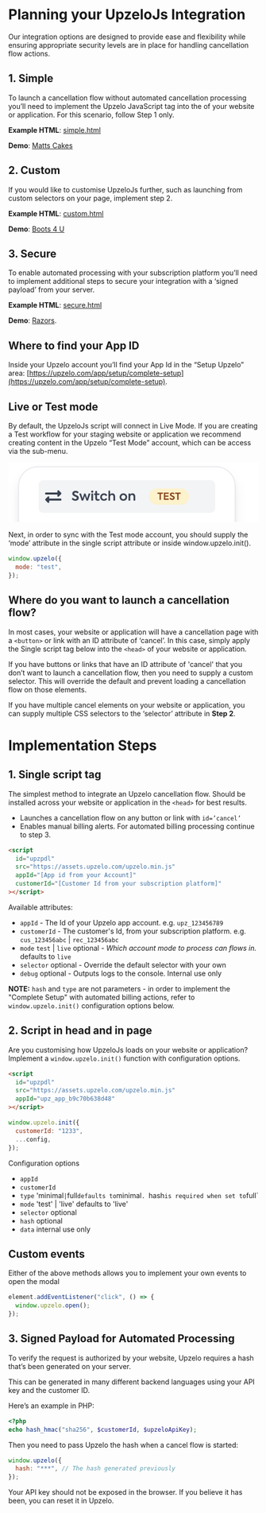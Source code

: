 # Planning your UpzeloJs Integration

Our integration options are designed to provide ease and flexibility while ensuring appropriate security levels are in place for handling cancellation flow actions.

## 1. Simple

To launch a cancellation flow without automated cancellation processing you’ll need to implement the Upzelo JavaScript tag into the <head> of your website or application. For this scenario, follow Step 1 only.

**Example HTML**: [simple.html](examples/simple.html)

**Demo**: [Matts Cakes](https://exit-popup-84fb14.netlify.app/examples/cakes.html)

## 2. Custom

If you would like to customise UpzeloJs further, such as launching from custom selectors on your page, implement step 2.

**Example HTML**: [custom.html](examples/custom.html)

**Demo**: [Boots 4 U](https://exit-popup-84fb14.netlify.app/examples/boots.html)

## 3. Secure

To enable automated processing with your subscription platform you’ll need to implement additional steps to secure your integration with a ‘signed payload’ from your server.

**Example HTML**: [secure.html](examples/secure.html)

**Demo**: [Razors](https://exit-popup-84fb14.netlify.app/examples/razors.html).

## Where to find your App ID

Inside your Upzelo account you’ll find your App Id in the “Setup Upzelo” area: [https://upzelo.com/app/setup/complete-setup](https://upzelo.com/app/setup/complete-setup).

## Live or Test mode

By default, the UpzeloJs script will connect in Live Mode. If you are creating a Test workflow for your staging website or application we recommend creating content in the Upzelo “Test Mode” account, which can be access via the sub-menu.

![Untitled](./test-mode-switch.png)

Next, in order to sync with the Test mode account, you should supply the ‘mode’ attribute in the single script attribute or inside window.upzelo.init().

```js
window.upzelo({
  mode: "test",
});
```

## Where do you want to launch a cancellation flow?

In most cases, your website or application will have a cancellation page with a `<button>` or link with an ID attribute of ‘cancel’. In this case, simply apply the Single script tag below into the `<head>` of your website or application.

If you have buttons or links that have an ID attribute of 'cancel' that you don’t want to launch a cancellation flow, then you need to supply a custom selector. This will override the default and prevent loading a cancellation flow on those elements.

If you have multiple cancel elements on your website or application, you can supply multiple CSS selectors to the ‘selector’ attribute in **Step 2**.

# Implementation Steps

## 1. Single script tag

The simplest method to integrate an Upzelo cancellation flow. Should be installed across your website or application in the `<head>` for best results.

- Launches a cancellation flow on any button or link with `id=’cancel’`
- Enables manual billing alerts. For automated billing processing continue to step 3.

```html
<script
  id="upzpdl"
  src="https://assets.upzelo.com/upzelo.min.js"
  appId="[App id from your Account]"
  customerId="[Customer Id from your subscription platform]"
></script>
```

Available attributes:

- `appId` - The Id of your Upzelo app account. e.g. `upz_123456789`
- `customerId` - The customer's Id, from your subscription platform. e.g. `cus_123456abc` | `rec_123456abc`
- `mode` `test` | `live` optional - _Which account mode to process can flows in._ defaults to `live`
- `selector` optional - Override the default selector with your own
- `debug` optional - Outputs logs to the console. Internal use only

**NOTE:** `hash` and `type` are not parameters - in order to implement the "Complete Setup" with automated billing actions, refer to `window.upzelo.init()` configuration options below.

## 2. Script in head and in page

Are you customising how UpzeloJs loads on your website or application? Implement a `window.upzelo.init()` function with configuration options.

```html
<script
  id="upzpdl"
  src="https://assets.upzelo.com/upzelo.min.js"
  appId="upz_app_b9c70b638d48"
></script>
```

```js
window.upzelo.init({
  customerId: "1233",
  ...config,
});
```

Configuration options

- `appId`
- `customerId`
- `type` 'minimal`|`full`defaults to`minimal`. `hash`is required when set to`full`
- `mode` 'test' | 'live' defaults to 'live'
- `selector` optional
- `hash` optional
- `data` internal use only

## Custom events

Either of the above methods allows you to implement your own events to open the modal

```js
element.addEventListener("click", () => {
  window.upzelo.open();
});
```

## 3. Signed Payload for Automated Processing

To verify the request is authorized by your website, Upzelo requires a hash that’s been generated on your server.

This can be generated in many different backend languages using your API key and the customer ID.

Here’s an example in PHP:

```php
<?php
echo hash_hmac("sha256", $customerId, $upzeloApiKey);
```

Then you need to pass Upzelo the hash when a cancel flow is started:

```js
window.upzelo({
  hash: "***", // The hash generated previously
});
```

Your API key should not be exposed in the browser. If you believe it has been, you can reset it in Upzelo.
